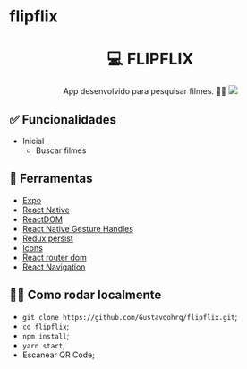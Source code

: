 # flipflix
<h1 align="center">
  <strong>💻 FLIPFLIX</strong>
</h1> 

<p align="center">
App desenvolvido para pesquisar filmes. 🎥🔎
  <img src="https://raw.githubusercontent.com/technecloud/pd-chatbot-dashboard/dev/src/assets/telas.jpg?token=ALODRDWAU5BU6OBK33PMDX26JPTA6"/>
</p> 

## ✅ Funcionalidades
- Inicial
  - Buscar filmes

## 🧰 Ferramentas

- [Expo](https://expo.io/)
- [React Native](https://facebook.github.io/react-native/)
- [ReactDOM](https://pt-br.reactjs.org/docs/react-dom.html)
- [React Native Gesture Handles](https://software-mansion.github.io/react-native-gesture-handler/docs/getting-started.html)
- [Redux persist](https://github.com/rt2zz/redux-persist)
- [Icons](https://oblador.github.io/react-native-vector-icons/)
- [React router dom](https://reacttraining.com/react-router/web/)
- [React Navigation](https://reactnavigation.org/)



## 👩‍🏫 Como rodar localmente

- `git clone https://github.com/Gustavoohrq/flipflix.git`;
- `cd flipflix`;
- `npm install`;
- `yarn start`;
- Escanear QR Code;

 
